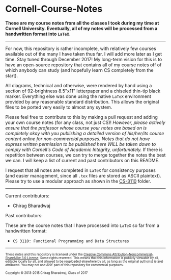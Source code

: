 # Cornell-Course-Notes
**These are my course notes from all the classes I took during my time at Cornell University. Eventually, all of my notes will be processed from a handwritten format into `LaTeX`.**

---

For now, this repository is rather incomplete, with relatively few courses available out of the many I have taken thus far. I will add more later as I get time. Stay tuned through December 2017! My long-term vision for this is to have an open-source repository that contains all of my course notes off of which anybody can study (and hopefully learn CS completely from the start).

All diagrams, technical and otherwise, were rendered by hand using a section of 92-brightness 8.5"x11" letterpaper and a chiseled thin-tip black marker. Everything else was done using the native `LaTeX` environment provided by any reasonable standard distribution. This allows the original files to be ported very easily to almost any system.

Please feel free to contribute to this by making a pull request and adding your own course notes (for any class, not just CS)! *However, please actively ensure that the professor whose course your notes are based on is completely okay with you publishing a detailed version of his/her/its course content online for non-commercial purposes. Notes that do not have express written permission to be published here WILL be taken down to comply with Cornell's Code of Academic Integrity, unfortunately.* If there is repetition between courses, we can try to merge together the notes the best we can. I will keep a list of current and past contributors on this README.

I request that all notes are completed in `LaTeX` for consistency purposes (and easier management, since all `.tex` files are stored as ASCII plaintext). Please try to use a modular approach as shown in the [CS-3110](https://github.com/chiragbharadwaj/Cornell-Course-Notes/tree/master/CS-3110) folder.

---

Current contributors:
  * Chirag Bharadwaj

Past contributors:

These are the course notes that I have processed into `LaTeX` so far from a handwritten format:
  * `CS 3110: Functional Programming and Data Structures`

---

<small><small> These notes and this repository is licensed under the [Creative Commons Attribution-Noncommercial-ShareAlike 3.0 License](https://creativecommons.org/licenses/by-nc-sa/3.0/us/). Some rights reserved. This means that this information is publicly viewable by all, editable locally by all, and allowed to be reuploaded elsewhere by all, as long as the original author(s) is(are) attributed. You may not use ANY part of this repository for commercial purposes.

Copyright &copy; 2013-2015 Chirag Bharadwaj, Class of 2017
</small></small>
